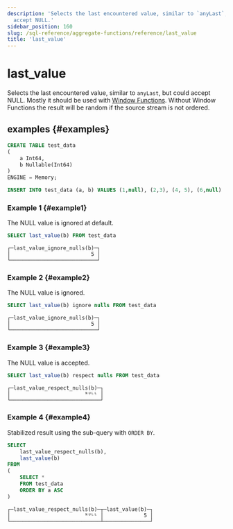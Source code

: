 ```yaml
---
description: 'Selects the last encountered value, similar to `anyLast`, but could
  accept NULL.'
sidebar_position: 160
slug: /sql-reference/aggregate-functions/reference/last_value
title: 'last_value'
---
```


# last_value

Selects the last encountered value, similar to `anyLast`, but could accept NULL.
Mostly it should be used with [Window Functions](../../window-functions/index.md).
Without Window Functions the result will be random if the source stream is not ordered.

## examples {#examples}

```sql
CREATE TABLE test_data
(
    a Int64,
    b Nullable(Int64)
)
ENGINE = Memory;

INSERT INTO test_data (a, b) VALUES (1,null), (2,3), (4, 5), (6,null)
```

### Example 1 {#example1}

The NULL value is ignored at default.

```sql
SELECT last_value(b) FROM test_data
```

```text
┌─last_value_ignore_nulls(b)─┐
│                          5 │
└────────────────────────────┘
```

### Example 2 {#example2}

The NULL value is ignored.

```sql
SELECT last_value(b) ignore nulls FROM test_data
```

```text
┌─last_value_ignore_nulls(b)─┐
│                          5 │
└────────────────────────────┘
```

### Example 3 {#example3}

The NULL value is accepted.

```sql
SELECT last_value(b) respect nulls FROM test_data
```

```text
┌─last_value_respect_nulls(b)─┐
│                        ᴺᵁᴸᴸ │
└─────────────────────────────┘
```

### Example 4 {#example4}

Stabilized result using the sub-query with `ORDER BY`.

```sql
SELECT
    last_value_respect_nulls(b),
    last_value(b)
FROM
(
    SELECT *
    FROM test_data
    ORDER BY a ASC
)
```

```text
┌─last_value_respect_nulls(b)─┬─last_value(b)─┐
│                        ᴺᵁᴸᴸ │             5 │
└─────────────────────────────┴───────────────┘
```
